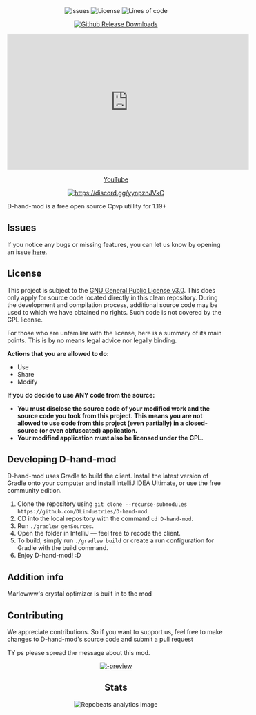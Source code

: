 <div align="center">
    <img src="https://img.shields.io/github/issues/DLindustries/D-hand-mod?style=flat" alt="issues">
    <img src="https://img.shields.io/badge/license-GPLV3-green" alt="License">
    <img src="https://tokei.rs/b1/github/DLindustries/D-hand-mod?category=code&style=flat" alt="Lines of code">
</p>

[![Github Release Downloads](https://img.shields.io/github/downloads/DLindustries/D-hand-mod/total?label=Github%20Release%20Downloads&style=flat-square)](https://github.com/20laid/D-hand-mod/releases)


<iframe width="560" height="315" src="https://www.youtube-nocookie.com/embed/LWGSCFc2Mb4" title="YouTube video player" frameborder="0" allow="accelerometer; autoplay; clipboard-write; encrypted-media; gyroscope; picture-in-picture; web-share" allowfullscreen></iframe>





[YouTube](https://youtube.com/@quoly)

<a href="https://discord.gg/yynpznJVkC"><img src="https://invidget.switchblade.xyz/yynpznJVkC" alt="https://discord.gg/yynpznJVkC"/></a><br>

</div>

D-hand-mod is a free open source Cpvp utillity for 1.19+

## Issues

If you notice any bugs or missing features, you can let us know by opening an issue [here](https://github.com/DLindustries/D-hand-mod/issues).

## License

This project is subject to the [GNU General Public License v3.0](https://www.gnu.org/licenses/gpl-3.0.en.html). This does only apply for source code located directly in this clean repository. During the development and compilation process, additional source code may be used to which we have obtained no rights. Such code is not covered by the GPL license.

For those who are unfamiliar with the license, here is a summary of its main points. This is by no means legal advice nor legally binding.

**Actions that you are allowed to do:**

- Use
- Share
- Modify

**If you do decide to use ANY code from the source:**

- **You must disclose the source code of your modified work and the source code you took from this project. This means you are not allowed to use code from this project (even partially) in a closed-source (or even obfuscated) application.**
- **Your modified application must also be licensed under the GPL.**

## Developing D-hand-mod

D-hand-mod uses Gradle to build the client. Install the latest version of Gradle onto your computer and install IntelliJ IDEA Ultimate, or use the free community edition.

1. Clone the repository using `git clone --recurse-submodules https://github.com/DLindustries/D-hand-mod`.
2. CD into the local repository with the command `cd D-hand-mod`.
3. Run `./gradlew genSources`.
4. Open the folder in IntelliJ — feel free to recode the client.
5. To build, simply run `./gradlew build` or create a run configuration for Gradle with the build command.
6. Enjoy D-hand-mod! :D

## Addition info

Marlowww's crystal optimizer is built in to the mod

## Contributing

We appreciate contributions. So if you want to support us, feel free to make changes to D-hand-mod's source code and submit a pull request

TY ps please spread the message about this mod.
<div align="center">

[![-preview](https://github.com/user-attachments/assets/94d9321d-fc39-4f99-9f0e-593fe977b920)](https://www.youtube.com/@Quoly)



## Stats

![Repobeats analytics image](https://repobeats.axiom.co/api/embed/63b90c11eafcb6a769c328d8a7f9afb5556dd3ca.svg "Repobeats analytics image")